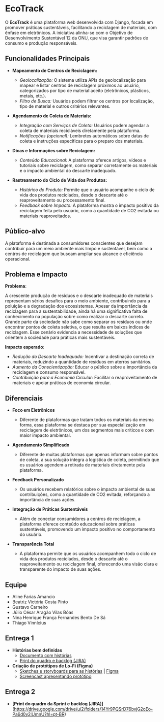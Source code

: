 # EcoTrack

O **EcoTrack** é uma plataforma web desenvolvida com Django, focada em promover práticas sustentáveis, facilitando a reciclagem de materiais, com ênfase em eletrônicos. A iniciativa alinha-se com o Objetivo de Desenvolvimento Sustentável 12 da ONU, que visa garantir padrões de consumo e produção responsáveis.

## Funcionalidades Principais

- **Mapeamento de Centros de Reciclagem:**
  - *Geolocalização:* O sistema utiliza APIs de geolocalização para mapear e listar centros de reciclagem próximos ao usuário, categorizados por tipo de material aceito (eletrônicos, plásticos, metais, etc.).
  - *Filtro de Busca:* Usuários podem filtrar os centros por localização, tipo de material e outros critérios relevantes.
 
- **Agendamento de Coleta de Materiais:**
  - *Integração com Serviços de Coleta:* Usuários podem agendar a coleta de materiais recicláveis diretamente pela plataforma.  
  - *Notificações (opcional):* Lembretes automáticos sobre datas de coleta e instruções específicas para o preparo dos materiais.
 
- **Dicas e Informações sobre Reciclagem:**
  - *Conteúdo Educacional:* A plataforma oferece artigos, vídeos e tutoriais sobre reciclagem, como separar corretamente os materiais e o impacto ambiental do descarte inadequado.

- **Rastreamento do Ciclo de Vida dos Produtos:**
  - *Histórico do Produto:* Permite que o usuário acompanhe o ciclo de vida dos produtos reciclados, desde o descarte até o reaproveitamento ou processamento final.
  - *Feedback sobre Impacto:* A plataforma mostra o impacto positivo da reciclagem feita pelo usuário, como a quantidade de CO2 evitada ou materiais reaproveitados.

## Público-alvo
A plataforma é destinada a consumidores conscientes que desejam contribuir para um meio ambiente mais limpo e sustentável, bem como a centros de reciclagem que buscam ampliar seu alcance e eficiência operacional.

## Problema e Impacto
**Problema:** 

A crescente produção de resíduos e o descarte inadequado de materiais representam sérios desafios para o meio ambiente, contribuindo para a poluição e a degradação dos ecossistemas. Apesar da importância da reciclagem para a sustentabilidade, ainda há uma significativa falta de conhecimento na população sobre como realizar o descarte correto. Grande parte da sociedade não sabe como separar os resíduos ou onde encontrar pontos de coleta seletiva, o que resulta em baixos índices de reciclagem. Esse cenário evidencia a necessidade de soluções que orientem a sociedade para práticas mais sustentáveis.

**Impacto esperado:**
- *Redução do Descarte Inadequado:* Incentivar a destinação correta de materiais, reduzindo a quantidade de resíduos em aterros sanitários.
- *Aumento da Conscientização:* Educar o público sobre a importância da reciclagem e consumo responsável.
- *Contribuição para a Economia Circular:* Facilitar o reaproveitamento de materiais e apoiar práticas de economia circular.

## Diferenciais
- **Foco em Eletrônicos**
  - Diferente de plataformas que tratam todos os materiais da mesma forma, essa plataforma se destaca por sua especialização em reciclagem de eletrônicos, um dos segmentos mais críticos e com maior impacto ambiental.
  
- **Agendamento Simplificado**
  - Diferente de muitas plataformas que apenas informam sobre pontos de coleta, a sua solução integra a logística de coleta, permitindo que os usuários agendem a retirada de materiais diretamente pela plataforma.
    
- **Feedback Personalizado**
  - Os usuários recebem relatórios sobre o impacto ambiental de suas contribuições, como a quantidade de CO2 evitada, reforçando a importância de suas ações.
    
- **Integração de Práticas Sustentáveis**
  - Além de conectar consumidores a centros de reciclagem, a plataforma oferece conteúdo educacional sobre práticas sustentáveis, promovendo um impacto positivo no comportamento do usuário.
    
- **Transparência Total**
  - A plataforma permite que os usuários acompanhem todo o ciclo de vida dos produtos reciclados, desde o descarte até o reaproveitamento ou reciclagem final, oferecendo uma visão clara e transparente do impacto de suas ações.

## Equipe
- Aline Farias Amancio
- Beatriz Victória Costa Pinto
- Gustavo Carneiro  
- Júlio César Aragão Vilas Bôas
- Nina Henrique França Fernandes Bento De Sá
- Thiago Vinnícius 

## Entrega 1
- **Histórias bem definidas**
  - [Documento com histórias](https://docs.google.com/document/d/1KLpmdgkq_9-2uOrfhZg1mmdmRydcJOLx7CMLJBF2K6E/edit)
  - [Print do quadro e backlog (JIRA)](projeto/Mídia/QuadroBacklog)
- **Criação de protótipos de Lo-Fi (Figma)**
  - [Sketches e storyboards para as histórias](Mídia/PrototipoLoFi) | [Figma](https://www.figma.com/design/GZIwTY0R01e2LLRgEx0dhD/EcoTrack-(Copy)?node-id=2-843&t=Zj9UyQcf8VQxUv3y-1)
  - [Screencast apresentando protótipo](https://youtu.be/tzCCMGEnhbo)

## Entrega 2
- **[Print do quadro da Sprint e backlog (JIRA)]** (https://drive.google.com/drive/u/2/folders/14Yr9PQSrD76bvjG2oEo-Pa6d0y2lUmnU?hl=pt-BR)
